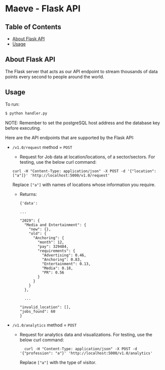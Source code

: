 # Maeve - Flask API

<!-- TABLE OF CONTENTS -->
## Table of Contents

* [About Flask API](#about-flask-api)
* [Usage](#usage)

<!-- ABOUT THE PROJECT -->
## About Flask API

The Flask server that acts as our API endpoint to stream thousands of data points every second to people around the world.

## Usage

To run:
```python
$ python handler.py
```

NOTE: Remember to set the postgreSQL host address and the database key before executing.

Here are the API endpoints that are supported by the Flask API:
* `/v1.0/request` method = `POST`
  * Request for Job data at location/locations, of a sector/sectors. For testing, use the below curl command:
  ```
  curl -H "Content-Type: application/json" -X POST -d '{"location":["a"]}' 'http://localhost:5000/v1.0/request'
  ```
    Replace `["a"]` with names of locations whose information you require.

  * Returns:
    ```
    {'data':

    ...

    "2029": {
      "Media and Entertainment": {
        "new": {}, 
        "old": {
          "Anchoring": {
            "month": 12, 
            "pay": 329484, 
            "requirements": {
              "Advertising": 0.46, 
              "Anchoring": 0.83, 
              "Entertainment": 0.13, 
              "Media": 0.18, 
              "PR": 0.56
            }
          }
        }
      },

      ...

    "invalid_location": [],
    "jobs_found": 60
    }
    ```

* `/v1.0/analytics` method = `POST`
  * Request for analytics data and visualizations. For testing, use the below curl command:
    ```
      curl -H "Content-Type: application/json" -X POST -d '{"profession": "a"}' 'http://localhost:5000/v1.0/analytics'
    ```
    Replace `["a"]` with the type of visitor.
